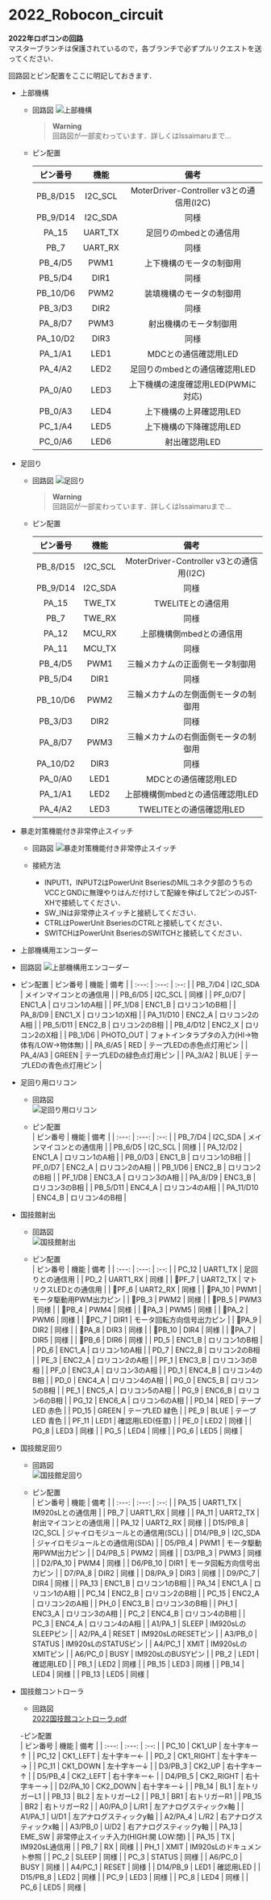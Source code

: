 # 2022_Robocon_circuit
**2022年ロボコンの回路**<br>
マスターブランチは保護されているので，各ブランチで必ずプルリクエストを送ってください．

回路図とピン配置をここに明記しておきます．<br>

- 上部機構
  - 回路図
    ![上部機構](https://user-images.githubusercontent.com/80198387/185569705-36741227-0238-4329-8269-7aa137394152.png)
    
    > **Warning**<br>
    > 回路図が一部変わっています．詳しくはIssaimaruまで...
  
  - ピン配置
  
    | ピン番号 | 機能 | 備考 |
    | :---: | :---: | :--: |
    | PB_8/D15 | I2C_SCL | MoterDriver-Controller v3との通信用(I2C)|
    | PB_9/D14 | I2C_SDA | 同様 |
    | PA_15 | UART_TX | 足回りのmbedとの通信用 |
    | PB_7 | UART_RX | 同様 |
    | PB_4/D5 | PWM1 | 上下機構のモータの制御用 |
    | PB_5/D4 | DIR1 | 同様 |
    | PB_10/D6 | PWM2 | 装填機構のモータの制御用 |
    | PB_3/D3 | DIR2 | 同様 |
    | PA_8/D7 | PWM3 | 射出機構のモータ制御用 |
    | PA_10/D2 | DIR3 | 同様 |
    | PA_1/A1 | LED1 | MDCとの通信確認用LED |
    | PA_4/A2 | LED2 | 足回りのmbedとの通信確認用LED |
    | PA_0/A0 | LED3 | 上下機構の速度確認用LED(PWMに対応) |
    | PB_0/A3 | LED4 | 上下機構の上昇確認用LED |
    | PC_1/A4 | LED5 | 上下機構の下降確認用LED |
    | PC_0/A6 | LED6 | 射出確認用LED |
    
- 足回り
  - 回路図
    ![足回り](https://user-images.githubusercontent.com/80198387/185569554-7d095d9b-2277-4369-bf48-2375935484d7.png)

    > **Warning**<br>
    > 回路図が一部変わっています．詳しくはIssaimaruまで...
    
  - ピン配置

    | ピン番号 | 機能 | 備考 |
    | :---: | :---: | :--: |
    | PB_8/D15 | I2C_SCL | MoterDriver-Controller v3との通信用(I2C)|
    | PB_9/D14 | I2C_SDA | 同様 |
    | PA_15 | TWE_TX | TWELITEとの通信用 |
    | PB_7 | TWE_RX | 同様 |
    | PA_12 | MCU_RX | 上部機構側mbedとの通信用 |
    | PA_11 | MCU_TX | 同様 |
    | PB_4/D5 | PWM1 | 三輪メカナムの正面側モータ制御用 |
    | PB_5/D4 | DIR1 | 同様 |
    | PB_10/D6 | PWM2 | 三輪メカナムの左側面側モータの制御用 |
    | PB_3/D3 | DIR2 | 同様 |
    | PA_8/D7 | PWM3 | 三輪メカナムの右側面側モータの制御用 |
    | PA_10/D2 | DIR3 | 同様 |
    | PA_0/A0 | LED1 | MDCとの通信確認用LED |
    | PA_1/A1 | LED2 | 上部機構側mbedとの通信確認用LED |
    | PA_4/A2 | LED3 | TWELITEとの通信確認用LED |
    
- 暴走対策機能付き非常停止スイッチ
  - 回路図
    ![暴走対策機能付き非常停止スイッチ](https://user-images.githubusercontent.com/80198387/187575599-e7619aea-3dc1-4c90-a574-2f65bee7aef9.png)

  - 接続方法<br>
    - INPUT1，INPUT2はPowerUnit BseriesのMILコネクタ部のうちのVCCとGNDに無理やりはんだ付けして配線を伸ばして2ピンのJST-XHで接続してください．
    - SW_INは非常停止スイッチと接続してください．
    - CTRLはPowerUnit BseriesのCTRLと接続してください．
    - SWITCHはPowerUnit BseriesのSWITCHと接続してください．
    
 - 上部機構用エンコーダー
  - 回路図
    ![上部機構用エンコーダー](https://user-images.githubusercontent.com/80198387/193417058-c3f58b3c-a31a-4396-a744-c2936ded76ef.png)

  - ピン配置
    | ピン番号 | 機能 | 備考 |
    | :---: | :---: | :--: |
    | PB_7/D4 | I2C_SDA | メインマイコンとの通信用 |
    | PB_6/D5 | I2C_SCL | 同様 |
    | PF_0/D7 | ENC1_A | ロリコン1のA相 |
    | PF_1/D8 | ENC1_B | ロリコン1のB相 |
    | PA_8/D9 | ENC1_X | ロリコン1のX相 |
    | PA_11/D10 | ENC2_A | ロリコン2のA相 |
    | PB_5/D11 | ENC2_B | ロリコン2のB相 |
    | PB_4/D12 | ENC2_X | ロリコン2のX相 |
    | PB_1/D6 | PHOTO_OUT | フォトインタラプタの入力(HI->物体有/LOW->物体無) |
    | PA_6/A5 | RED | テープLEDの赤色点灯用ピン |
    | PA_4/A3 | GREEN | テープLEDの緑色点灯用ピン |
    | PA_3/A2 | BLUE | テープLEDの青色点灯用ピン |
    
  - 足回り用ロリコン
    - 回路図<br>
      ![足回り用ロリコン](https://user-images.githubusercontent.com/80198387/194679919-a4d8bbbc-785c-45b8-91b9-a1de73a46089.png)<br>

    - ピン配置<br>
      | ピン番号 | 機能 | 備考 |
      | :---: | :---: | :--: |
      | PB_7/D4 | I2C_SDA | メインマイコンとの通信用 |
      | PB_6/D5 | I2C_SCL | 同様 |
      | PA_12/D2 | ENC1_A | ロリコン1のA相 |
      | PB_0/D3 | ENC1_B | ロリコン1のB相 |
      | PF_0/D7 | ENC2_A | ロリコン2のA相 |
      | PB_1/D6 | ENC2_B | ロリコン2のB相 |
      | PF_1/D8 | ENC3_A | ロリコン3のA相 |
      | PA_8/D9 | ENC3_B | ロリコン3のB相 |
      | PB_5/D11 | ENC4_A | ロリコン4のA相 |
      | PA_11/D10 | ENC4_B | ロリコン4のB相 |
      
  - 国技館射出
    - 回路図<br>
      ![国技館射出](https://user-images.githubusercontent.com/80198387/199213701-0def5a7b-3f51-46c5-b0ae-15a8d4d2cb61.png)<br>
      
    - ピン配置<br>
      | ピン番号 | 機能 | 備考 |
      | :---: | :---: | :--: |
      | PC_12 | UART1_TX | 足回りとの通信用 |
      | PD_2 | UART1_RX | 同様 |
      | 🌠PF_7 | UART2_TX | マトリクスLEDとの通信用 |
      | 🌠PF_6 | UART2_RX | 同様 |
      | 🌠PA_10 | PWM1 | モータ駆動用PWM出力ピン |
      | 🌠PB_3 | PWM2 | 同様 |
      | 🌠PB_5 | PWM3 | 同様 |
      | 🌠PB_4 | PWM4 | 同様 |
      | 🌠PA_3 | PWM5 | 同様 |
      | 🌠PA_2 | PWM6 | 同様 |
      | 🌠PC_7 | DIR1 | モータ回転方向信号出力ピン |
      | 🌠PA_9 | DIR2 | 同様 |
      | 🌠PA_8 | DIR3 | 同様 |
      | 🌠PB_10 | DIR4 | 同様 |
      | 🌠PA_7 | DIR5 | 同様 |
      | 🌠PB_6 | DIR6 | 同様 |
      | PD_5 | ENC1_B | ロリコン1のB相 |
      | PD_6 | ENC1_A | ロリコン1のA相 |
      | PD_7 | ENC2_B | ロリコン2のB相 |
      | PE_3 | ENC2_A | ロリコン2のA相 |
      | PF_1 | ENC3_B | ロリコン3のB相 |
      | PF_0 | ENC3_A | ロリコン3のA相 |
      | PD_1 | ENC4_B | ロリコン4のB相 |
      | PD_0 | ENC4_A | ロリコン4のA相 |
      | PG_0 | ENC5_B | ロリコン5のB相 |
      | PE_1 | ENC5_A | ロリコン5のA相 |
      | PG_9 | ENC6_B | ロリコン6のB相 |
      | PG_12 | ENC6_A | ロリコン6のA相 |
      | PD_14 | RED | テープLED 赤色 |
      | PD_15 | GREEN | テープLED 緑色 |
      | PE_9 | BLUE | テープLED 青色 |
      | PF_11 | LED1 | 確認用LED(任意) |
      | PE_0 | LED2 | 同様 |
      | PG_8 | LED3 | 同様 |
      | PG_5 | LED4 | 同様 |
      | PG_6 | LED5 | 同様 |

  - 国技館足回り
    - 回路図<br>
      ![国技館足回り](https://user-images.githubusercontent.com/80198387/199422710-bb65ea0e-a7b4-44d6-8f0d-4337bfc3b219.png)<br>
      
    - ピン配置<br>
      | ピン番号 | 機能 | 備考 |
      | :---: | :---: | :--: |
      | PA_15 | UART1_TX | IM920sLとの通信用 |
      | PB_7 | UART1_RX | 同様 |
      | PA_11 | UART2_TX | 射出マイコンとの通信用 |
      | PA_12 | UART2_RX | 同様 |
      | D15/PB_8 | I2C_SCL | ジャイロモジュールとの通信用(SCL) |
      | D14/PB_9 | I2C_SDA | ジャイロモジュールとの通信用(SDA) |
      | D5/PB_4 | PWM1 | モータ駆動用PWM出力ピン |
      | D4/PB_5 | PWM2 | 同様 |
      | D3/PB_3 | PWM3 | 同様 |
      | D2/PA_10 | PWM4 | 同様 |
      | D6/PB_10 | DIR1 | モータ回転方向信号出力ピン |
      | D7/PA_8 | DIR2 | 同様 |
      | D8/PA_9 | DIR3 | 同様 |
      | D9/PC_7 | DIR4 | 同様 |
      | PA_13 | ENC1_B | ロリコン1のB相 |
      | PA_14 | ENC1_A | ロリコン1のA相 |
      | PC_14 | ENC2_B | ロリコン2のB相 |
      | PC_15 | ENC2_A | ロリコン2のA相 |
      | PH_0 | ENC3_B | ロリコン3のB相 |
      | PH_1 | ENC3_A | ロリコン3のA相 |
      | PC_2 | ENC4_B | ロリコン4のB相 |
      | PC_3 | ENC4_A | ロリコン4のA相 |
      | A1/PA_1 | SLEEP | IM920sLのSLEEPピン |
      | A2/PA_4 | RESET | IM920sLのRESETピン |
      | A3/PB_0 | STATUS | IM920sLのSTATUSピン |
      | A4/PC_1 | XMIT | IM920sLのXMITピン |
      | A6/PC_0 | BUSY | IM920sLのBUSYピン |
      | PB_2 | LED1 | 確認用LED |
      | PB_1 | LED2 | 同様 |
      | PB_15 | LED3 | 同様 |
      | PB_14 | LED4 | 同様 |
      | PB_13 | LED5 | 同様 |
      
  - 国技館コントローラ
    - 回路図<br>
      [2022国技館コントローラ.pdf](https://github.com/Issaimaru/2022_Robocon_circuit/files/9968881/2022.pdf)
      
    -ピン配置<br>
      | ピン番号 | 機能 | 備考 |
      | :---: | :---: | :--: |
      | PC_10 | CK1_UP | 左十字キー↑ |
      | PC_12 | CK1_LEFT | 左十字キー← |
      | PD_2 | CK1_RIGHT | 左十字キー→ |
      | PC_11 | CK1_DOWN | 左十字キー↓ |
      | D3/PB_3 | CK2_UP | 右十字キー↑ |
      | D5/PB_4 | CK2_LEFT | 右十字キー← |
      | D4/PB_5 | CK2_RIGHT | 右十字キー→ |
      | D2/PA_10 | CK2_DOWN | 右十字キー↓ |
      | PB_14 | BL1 | 左トリガーL1 |
      | PB_13 | BL2 | 左トリガーL2 |
      | PB_1 | BR1 | 右トリガーR1 |
      | PB_15 | BR2 | 右トリガーR2 |
      | A0/PA_0 | L/R1 | 左アナログスティックx軸 |
      | A1/PA_1 | U/D1 | 左アナログスティックy軸 |
      | A2/PA_4 | L/R2 | 右アナログスティックx軸 |
      | A3/PB_0 | U/D2 | 右アナログスティックy軸 |
      | PA_13 | EME_SW | 非常停止スイッチ入力(HIGH:開 LOW:閉) |
      | PA_15 | TX | IM920sL通信用 |
      | PB_7 | RX | 同様 |
      | PH_1 | XMIT | IM920sLのドキュメント参照 |
      | PC_2 | SLEEP | 同様 |
      | PC_3 | STATUS | 同様 |
      | A6/PC_0 | BUSY | 同様 |
      | A4/PC_1 | RESET | 同様 |
      | D14/PB_9 | LED1 | 確認用LED |
      | D15/PB_8 | LED2 | 同様 |
      | PC_9 | LED3 | 同様 | 
      | PC_8 | LED4 | 同様 |
      | PC_6 | LED5 | 同様 |
      
    

      
  
